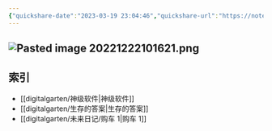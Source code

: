 ```yaml
---
{"quickshare-date":"2023-03-19 23:04:46","quickshare-url":"https://noteshare.space/note/clffj4ali1083601pj9kzpeyf9#J50OPTczMgRbG817gcRE2i8ubXP/gmbpEND7dbxoZTw","dg-publish":true,"dg-home":true,"permalink":"/digitalgarten/无所bad/","tags":["gardenEntry"],"dgPassFrontmatter":true,"noteIcon":""}
---
```


![Pasted image 20221222101621.png](/img/user/05%E9%99%84%E4%BB%B6/Pasted%20image%2020221222101621.png)
---
## 索引

- [[digitalgarten/神级软件\|神级软件]]
- [[digitalgarten/生存的答案\|生存的答案]]
- [[digitalgarten/未来日记/购车 1\|购车 1]]

